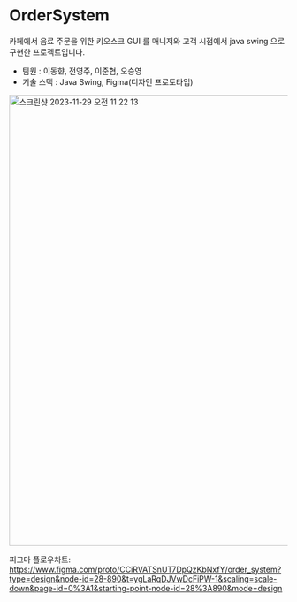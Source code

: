 # OrderSystem

카페에서 음료 주문을 위한 키오스크 GUI 를 매니저와 고객 시점에서 java swing 으로 구현한 프로젝트입니다.
- 팀원 : 이동햔, 전영주, 이준협, 오승영
- 기술 스택 : Java Swing, Figma(디자인 프로토타입)

<img width="815" alt="스크린샷 2023-11-29 오전 11 22 13" src="https://github.com/aengzu/OrderSystem/assets/102356873/a9139dc1-4f08-4b39-b5b5-300951759a52">

피그마 플로우차트: 
https://www.figma.com/proto/CCiRVATSnUT7DpQzKbNxfY/order_system?type=design&node-id=28-890&t=ygLaRqDJVwDcFiPW-1&scaling=scale-down&page-id=0%3A1&starting-point-node-id=28%3A890&mode=design
